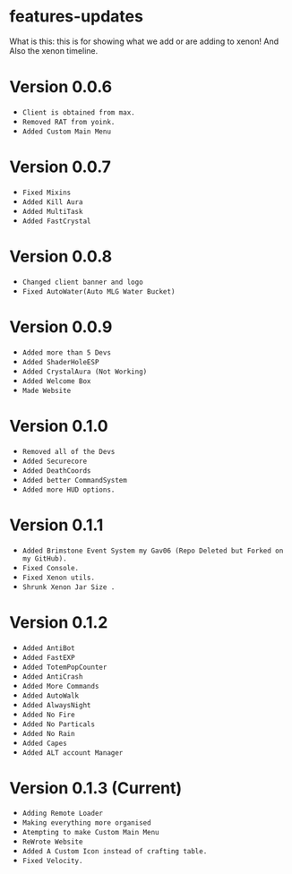 # features-updates
What is this: this is for showing what we add or are adding to xenon! And Also the xenon timeline.

# Version 0.0.6
* `Client is obtained from max.
`
* `Removed RAT from yoink.
`
* `Added Custom Main Menu 
`
# Version 0.0.7
* `Fixed Mixins
`
* `Added Kill Aura
`
* `Added MultiTask
`
* `Added FastCrystal
`

# Version 0.0.8
* `Changed client banner and logo
`
* `Fixed AutoWater(Auto MLG Water Bucket)
`
# Version 0.0.9
* `Added more than 5 Devs
`
* `Added ShaderHoleESP
`
* `Added CrystalAura (Not Working)
`
* `Added Welcome Box
`
* `Made Website
`
# Version 0.1.0
* `Removed all of the Devs
`
* `Added Securecore
`
* `Added DeathCoords
`
* `Added better CommandSystem
`
* `Added more HUD options.
`

# Version 0.1.1
* `Added Brimstone Event System my Gav06 (Repo Deleted but Forked on my GitHub).
`
* `Fixed Console.
`
* `Fixed Xenon utils.
`
* `Shrunk Xenon Jar Size .
`

# Version 0.1.2 
* `Added AntiBot
`
* `Added FastEXP
`
* `Added TotemPopCounter
`
* `Added AntiCrash
`
* `Added More Commands
`
* `Added AutoWalk
`
* `Added AlwaysNight
`
* `Added No Fire
`
* `Added No Particals
`
* `Added No Rain
`
* `Added Capes
`
* `Added ALT account Manager
`

# Version 0.1.3 (Current)
* `Adding Remote Loader
`
* `Making everything more organised
`
* `Atempting to make Custom Main Menu
`
* `ReWrote Website
`
* `Added A Custom Icon instead of crafting table.
`
* `Fixed Velocity.
`
